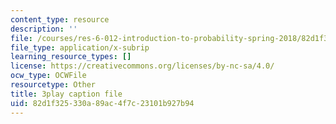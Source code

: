 ```yaml
---
content_type: resource
description: ''
file: /courses/res-6-012-introduction-to-probability-spring-2018/82d1f325330a89ac4f7c23101b927b94_FT0ptFu6dVA.srt
file_type: application/x-subrip
learning_resource_types: []
license: https://creativecommons.org/licenses/by-nc-sa/4.0/
ocw_type: OCWFile
resourcetype: Other
title: 3play caption file
uid: 82d1f325-330a-89ac-4f7c-23101b927b94
---
```

